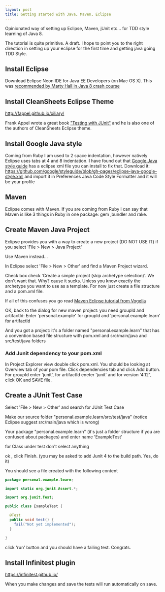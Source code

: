 ```yaml
---
layout: post
title: Getting started with Java, Maven, Eclipse
---
```

Opinionated way of setting up Eclipse, Maven, jUnit etc... for TDD style learning of Java 8.

The tutorial is quite primitive. A draft. I hope to point you to the right direction in setting up your eclipse for the first time and getting java going TDD Style.

## Install Eclipse

Download Eclipse Neon IDE for Java EE Developers (on Mac OS X). This was [recommended by Marty Hall in Java 8 crash course](https://www.safaribooksonline.com/library/view/learning-modern-java/9780134383613/)


## Install CleanSheets Eclipse Theme

http://fappel.github.io/xiliary/

Frank Appel wrote a great book ["Testing with JUnit"](https://www.packtpub.com/application-development/testing-junit) and he is also one of the authors of CleanSheets Eclipse theme.

## Install Google Java style

Coming from Ruby I am used to 2 space indentation, however natively Eclipse uses tabs at 4 and 8 indentation.
I have found out that [Google Java style guide](https://github.com/google/styleguide) has a eclipse xml file you can install to fix that. Download it: https://github.com/google/styleguide/blob/gh-pages/eclipse-java-google-style.xml and import it in Preferences Java Code Style Formatter and it will be your profile

## Maven

Eclipse comes with Maven. If you are coming from Ruby I can say that Maven is like 3 things in Ruby in one package: gem ,bundler and rake.

## Create Maven Java Project

Eclipse provides you with a way to create a new project (DO NOT USE IT) if you select 'File > New > Java Project'

Use Maven instead...

In Eclipse select 'File > New > Other' and find a Maven Project wizard.

Check box check 'Create a simple project (skip archetype selection)'. We don't want that. Why? cause it sucks. Unless you know exactly the archetype you want to use as a template. For now just create a file structure and a pom.xml file.

If all of this confuses you go read [Maven Eclipse tutorial from Vogella](http://www.vogella.com/tutorials/EclipseMaven/article.html)

OK, back to the dialog for new maven project: you need groupId and artifactId: Enter 'personal.example' for groupId and 'personal.example.learn' for artifactId

And you got a project: it's a folder named "personal.example.learn" that has a convention based file structure with pom.xml and src/main/java and src/test/java folders

### Add Junit dependency to your pom.xml

In Project Explorer view double click pom.xml. You should be looking at Overview tab of your pom file. Click dependencies tab and click Add button. For groupId enter 'junit', for artifactId eneter 'junit'  and for version '4.12', click OK and SAVE file.


## Create a JUnit Test Case

Select 'File > New > Other' and search for JUnit Test Case

Make our source folder "personal.example.learn/src/test/java" (notice Eclipse suggest src/main/java which is wrong)

Your package "personal.example.learn" (it's just a folder structure if you are confused about packages) and enter name 'ExampleTest'

for Class under test don't select anything

ok , click Finish. (you may be asked to add Junit 4 to the build path. Yes, do it)

You should see a file created with the following content


```java
package personal.example.learn;

import static org.junit.Assert.*;

import org.junit.Test;

public class ExampleTest {

  @Test
  public void test() {
    fail("Not yet implemented");
  }

}
```

click 'run' button and you should have a failing test. Congrats.


## Install Infinitest plugin

https://infinitest.github.io/

When you make changes and save the tests will run automatically on save.

